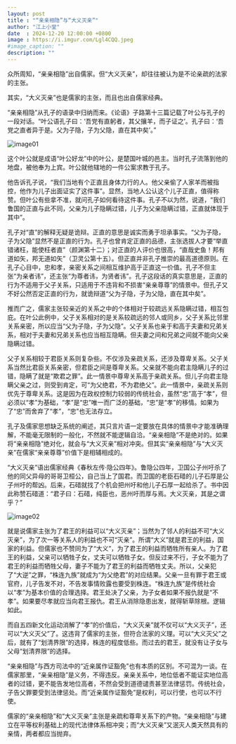 ```yaml
---
layout: post
title : "“亲亲相隐”与“大义灭亲”"
author: "江上小堂"
date  : 2024-12-20 12:00:00 +0800
image : https://i.imgur.com/Lgl4CQQ.jpeg
#image_caption: ""
description: ""
---
```


众所周知，“亲亲相隐”出自儒家。但“大义灭亲”，却往往被认为是不论亲疏的法家的主张。

其实，“大义灭亲”也是儒家的主张，而且也出自儒家经典。

<!--more-->

“亲亲相隐”从孔子的语录中归纳而来。《论语》子路第十三篇记载了叶公与孔子的一段对话。“叶公语孔子曰：‘吾党有直躬者，其父攘羊，而子证之’。孔子曰：‘吾党之直者异于是。父为子隐，子为父隐，直在其中矣’。”

![image01](https://i.imgur.com/0JqcNT1.png)

这个叶公就是成语“叶公好龙”中的叶公，是楚国叶城的邑主。当时孔子流落到他的地盘，被他奉为上宾。叶公就他辖地的一件公案求教于孔子。

他告诉孔子说，“我们当地有个正直且身体力行的人。他父亲偷了人家羊而被指控，他作为儿子出面证实了这件事”。显然，当地人公认这个儿子正直，值得称赞。但叶公有些拿不准，就问孔子如何看待这件事。孔子不以为然，说道，“我们鲁国的正直与此不同，父亲为儿子隐瞒过错，儿子为父亲隐瞒过错，正直就体现于其中”。

孔子对“直”的解释无疑是诡辩。正直的意思是诚实而勇于坦承事实。“父为子隐，子为父隐”显然不是正直的行为。孔子也曾肯定正直的品德，主张选拔人才要“举直错诸枉，能使枉者直”（颜渊第十二）；对正直的人评价也很高，“直哉史鱼！邦有道如矢，邦无道如矢”（卫灵公第十五）。但正直并非孔子推崇的最高道德原则。在孔子心目中，忠和孝，亲密关系之间相互维护高于正直这一价值。孔子不但主张“为亲者讳”，还主张“为尊者讳，为贤者讳”。孔子这段话的真实意思是，正直的行为不适用于父子关系，只适用于不违背和不损害“亲亲尊尊”的情景中。但孔子又不好公然否定正直的行为，就诡辩道“父为子隐，子为父隐，直在其中矣”。

推而广之，儒家主张较亲近的关系之中的个体相对于较疏远关系隐瞒过错，相互包庇。在叶公此例中，父子关系相对的是关系较疏远的邻人或同乡，父子关系比邻里关系亲密，所以应当“父为子隐，子为父隐”。父子关系也亲于和高于夫妻和兄弟关系，相对于夫妻和兄弟关系也应当相互隐瞒。但夫妻之间和兄弟之间就不能向父亲隐瞒过错。

父子关系相较于君臣关系则复杂些。不仅涉及亲疏关系，还涉及尊卑关系。父子关系当然比君臣关系亲密，但君臣之间是尊卑关系。父亲就不能向君主隐瞒儿子的过错，隐瞒了就是“欺君之罪”。此一情景中尊卑关系高于亲疏关系。但儿子向君主隐瞒父亲之过，则受到肯定，可“为父绝君，不为君绝父”。此一情景中，亲疏关系则优先于尊卑关系。这是因为在政权控制力较弱的传统社会，虽然“忠”高于“孝”，但必须以“孝”为基础，“孝”是“忠”唯一而广泛的基础，“忠”是“孝”的移情。如果为了“忠”而舍弃了“孝”，“忠”也无法存立。

孔子及儒家思想缺乏系统的阐述，其只言片语一定要放在具体的情景中才能准确理解，不能毫无限制的一般化，不然就不能逻辑自洽。“亲亲相隐”不是绝对的。如果将“亲亲相隐”绝对化，就会与“大义灭亲”相对冲突。但其实“亲亲相隐”与“大义灭亲”在儒家“亲亲尊尊”价值下是相辅相成的。

“大义灭亲”语出儒家经典《春秋左传·隐公四年》。鲁隐公四年，卫国公子州吁杀了他的同父异母的哥哥卫桓公，自己当上了国君。而卫国的老臣石碏的儿子石厚是公子州吁的帮凶。后来，石碏就找了个机会把州吁和他儿子石厚一起给杀了。书中因此称赞石碏道：“君子曰：石碏，纯臣也，恶州吁而厚与焉。大义灭亲，其是之谓乎？”

![image02](https://i.imgur.com/URxSIHB.png)

就是说儒家主张为了君王的利益可以“大义灭亲”；当然为了邻人的利益不可“大义灭亲”，为了次一等关系人的利益也不可“灭亲”。所谓“大义”就是君王的利益，国家的利益。但儒家也不赞同为了“大义”，为了君王的利益而牺牲所有亲人。为了君王的利益，父亲可以牺牲子女，丈夫可以牺牲子女。但反过来不行，子女不能为了君王的利益而牺牲父母，妻子不能为了君王的利益而牺牲丈夫。所以，父亲犯了“大逆”之罪，“株连九族”就成为“为父绝君”的对应结果。父亲一旦有罪于君王或官府，儿子告发不对，不告发事情败露也要受到株连。“株连九族”是传统社会以“孝”为基本价值的合理选择。君王处决了父亲，为子女者如果不报仇就是“不孝”。如果要尽孝就应当向君王报仇。君王从消除隐患出发，就得斩草除根。逻辑如此。

而自五四新文化运动消解了“孝”的价值后，“大义灭亲”就不仅可以“大义灭子”，还可以“大义灭父”了。这违背了儒家的主张，但符合法家的义理。可以“大义灭父”之后，就有了“划清界限”的选择，株连的程度低些。而过去的君王，就没有让子女与父母“划清界限”的选择。

“亲亲相隐”与西方司法中的“近亲属作证豁免”也有本质的区别。不可混为一谈。在儒家那里，“亲亲相隐”是义务，不得违反。亲亲关系中，地位低者不能证实地位高者的过错，更不能告发地位高者，不然会受到道德谴责甚至法律惩罚。传统社会，子告父罪要受到法律惩处。而“近亲属作证豁免”是权利，可以行使，也可以不行使。

儒家的“亲亲相隐”和“大义灭亲”主张是亲疏和尊卑关系下的产物。“亲亲相隐”与建立在平等权利基础上的现代法律体系相冲突；而“大义灭亲”又泯灭人类天然具有的亲情，两者都应当抛弃。

<!--END-->